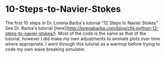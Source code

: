# 10-Steps-to-Navier-Stokes
The first 10 steps in Dr. Lorena Barba's tutorial "12 Steps to Navier Stokes"
See Dr. Barba's tutorial [here])http://lorenabarba.com/blog/cfd-python-12-steps-to-navier-stokes/).
Most of the code is the same as that of the tutorial, however I did make my own adjustments to animate plots over time where appropriate.
I went through this tutorial as a warmup before trying to code my own wave breaking simulator.

